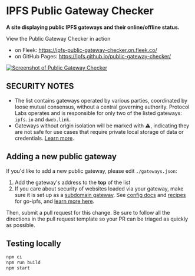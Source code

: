 # IPFS Public Gateway Checker

**A site displaying public IPFS gateways and their online/offline status.**

View the Public Gateway Checker in action

- on Fleek: <https://ipfs-public-gateway-checker.on.fleek.co/>
- on GitHub Pages: <https://ipfs.github.io/public-gateway-checker/>

[![Screenshot of Public Gateway Checker](https://user-images.githubusercontent.com/157609/121263486-f7fb2800-c8b5-11eb-9061-0b6f586a6f25.png)](https://ipfs.github.io/public-gateway-checker/)

## SECURITY NOTES

- The list contains gateways operated by various parties, coordinated by loose mutual consensus, without a central governing authority. Protocol Labs operates and is responsible for only two of the listed gateways: `ipfs.io` and `dweb.link`.
- Gateways without origin isolation will be marked with ⚠️, indicating they are not safe for use cases that require private local storage of data or credentials. [Learn more](https://github.com/ipfs/public-gateway-checker/issues/150).

## Adding a new public gateway

If you'd like to add a new public gateway, please edit `./gateways.json`:

1. Add the gateway's address to the **top** of the list
2. If you care about security of websites loaded via your gateway, make sure it is set up as a [subdomain gateway](https://docs.ipfs.io/how-to/address-ipfs-on-web/#subdomain-gateway). See [config docs](https://github.com/ipfs/go-ipfs/blob/master/docs/config.md#gatewaypublicgateways) and [recipes](https://github.com/ipfs/go-ipfs/blob/master/docs/config.md#gateway-recipes) for go-ipfs, and [learn more here](https://github.com/ipfs/public-gateway-checker/issues/150).

Then, submit a pull request for this change. Be sure to follow all the directions in the pull request template so your PR can be triaged as quickly as possible.

## Testing locally

```bash
npm ci
npm run build
npm start
```

